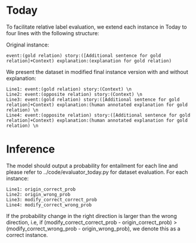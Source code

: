 Today
===
To facilitate relative label evaluation, we extend each instance in Today to four lines with the following structure:

Original instance:

    event:(gold relation) story:([Additional sentence for gold relation]+Context) explanation:(explanation for gold relation)

We present the dataset in modified final instance version with and without explanation:  

    Line1: event:(gold relation) story:(Context) \n
    Line2: event:(opposite relation) story:(Context) \n
    Line3: event:(gold relation) story:([Additional sentence for gold relation]+Context) explanation:(human annotated explanation for gold relation) \n
    Line4: event:(opposite relation) story:([Additional sentence for gold relation]+Context) explanation:(human annotated explanation for gold relation) \n

Inference
===
The model should output a probability for entailment for each line and please refer to ../code/evaluator_today.py for dataset evaluation. For each instance:

    Line1: origin_correct_prob
    Line2: origin_wrong_prob
    Line3: modify_correct_correct_prob
    Line4: modify_correct_wrong_prob

If the probability change in the right direction is larger than the wrong direction, i.e, if (modify_correct_correct_prob - origin_correct_prob) > (modify_correct_wrong_prob - origin_wrong_prob), we denote this as a correct instance. 

